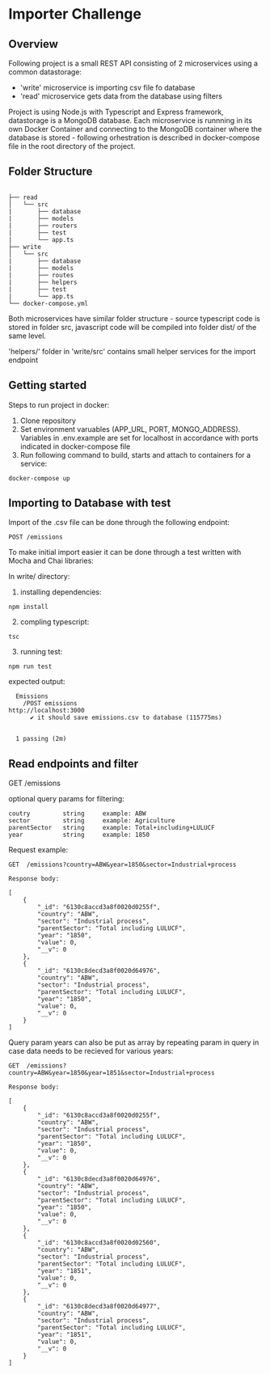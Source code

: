 # Importer Challenge
## Overview

Following project is a small REST API consisting of 2 microservices using a common datastorage:
- 'write' microservice is importing csv file fo database
- 'read'  microservice gets data from the database using filters

Project is using Node.js with Typescript and Express framework, datastorage is a MongoDB database. Each microservice is runnning in its own Docker Container and connecting to the MongoDB container where the database is stored - following orhestration is described in docker-compose file in the root directory of the project.

## Folder Structure

```

├── read                    
│   └── src         
|       ├── database
|       ├── models
|       ├── routers
|       ├── test
|       └── app.ts
├── write                    
│   └── src         
|       ├── database
|       ├── models
|       ├── routes
|       ├── helpers
|       ├── test
|       └── app.ts
└── docker-compose.yml
```

Both microservices have similar folder structure - source typescript code is stored in folder src, javascript code will be compiled into folder dist/ of the same level. 

'helpers/' folder in 'write/src' contains small helper services for the import endpoint

## Getting started 

Steps to run project in docker:

1. Clone repository
2. Set environment varuables (APP_URL, PORT, MONGO_ADDRESS). Variables in .env.example are set for localhost in accordance with ports indicated in docker-compose file
3. Run following command to build, starts and attach to containers for a service:

``` 
docker-compose up
```

## Importing to Database with test

Import of the .csv file can be done through the following endpoint:
```
POST /emissions
```

To make initial import easier it can be done through a test written with Mocha and Chai libraries:

In write/ directory:

1. installing dependencies:
```
npm install
```

2. compling typescript:
```
tsc
```

3. running test:

```
npm run test
```

expected output:

```
  Emissions
    /POST emissions
http://localhost:3000
      ✔ it should save emissions.csv to database (115775ms)


  1 passing (2m)
```


## Read endpoints and filter

GET /emissions

optional query params for filtering:

```
coutry         string     example: ABW
sector         string  	  example: Agriculture
parentSector   string     example: Total+including+LULUCF
year           string     example: 1850
```

Request example:

```
GET  /emissions?country=ABW&year=1850&sector=Industrial+process

Response body:

[
    {
        "_id": "6130c8accd3a8f0020d0255f",
        "country": "ABW",
        "sector": "Industrial process",
        "parentSector": "Total including LULUCF",
        "year": "1850",
        "value": 0,
        "__v": 0
    },
    {
        "_id": "6130c8decd3a8f0020d64976",
        "country": "ABW",
        "sector": "Industrial process",
        "parentSector": "Total including LULUCF",
        "year": "1850",
        "value": 0,
        "__v": 0
    }
]
```
Query param years can also be put as array by repeating param in query in case data needs to be recieved for various years:

```
GET  /emissions?country=ABW&year=1850&year=1851&sector=Industrial+process

Response body:

[
    {
        "_id": "6130c8accd3a8f0020d0255f",
        "country": "ABW",
        "sector": "Industrial process",
        "parentSector": "Total including LULUCF",
        "year": "1850",
        "value": 0,
        "__v": 0
    },
    {
        "_id": "6130c8decd3a8f0020d64976",
        "country": "ABW",
        "sector": "Industrial process",
        "parentSector": "Total including LULUCF",
        "year": "1850",
        "value": 0,
        "__v": 0
    },
    {
        "_id": "6130c8accd3a8f0020d02560",
        "country": "ABW",
        "sector": "Industrial process",
        "parentSector": "Total including LULUCF",
        "year": "1851",
        "value": 0,
        "__v": 0
    },
    {
        "_id": "6130c8decd3a8f0020d64977",
        "country": "ABW",
        "sector": "Industrial process",
        "parentSector": "Total including LULUCF",
        "year": "1851",
        "value": 0,
        "__v": 0
    }
]
```